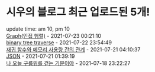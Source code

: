 # 시우의 블로그 최근 업로드된 5개!<br>

update time: am 10, pm 10<br>[Graph(인접 행렬)](https://velog.io/@dev_shu/Graph%EC%9D%B8%EC%A0%91-%ED%96%89%EB%A0%AC) - 2021-07-23 00:21:10<br>
[binary tree traverse](https://velog.io/@dev_shu/binary-tree-traverse) - 2021-07-22 23:54:49<br>
[재귀 함수와 메모리 사용량 간의 관계](https://velog.io/@dev_shu/%EC%9E%AC%EA%B7%80-%ED%95%A8%EC%88%98%EC%99%80-%EB%A9%94%EB%AA%A8%EB%A6%AC-%EC%82%AC%EC%9A%A9%EB%9F%89-%EA%B0%84%EC%9D%98-%EA%B4%80%EA%B3%84) - 2021-07-21 04:10:37<br>
[JSON](https://velog.io/@dev_shu/JSON) - 2021-07-21 01:39:19<br>
[나 오늘 구름위를 걷는 기분이야](https://velog.io/@dev_shu/%EB%82%98-%EC%98%A4%EB%8A%98-%EA%B5%AC%EB%A6%84%EC%9C%84%EB%A5%BC-%EA%B1%B7%EB%8A%94-%EA%B8%B0%EB%B6%84%EC%9D%B4%EC%95%BC) - 2021-07-18 23:22:27<br>
